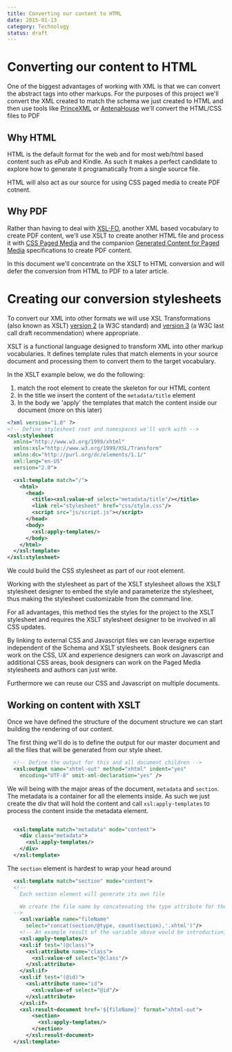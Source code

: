 ```yaml
---
title: Converting our content to HTML
date: 2015-01-13
category: Technology
status: draft
---
```


# Converting our content to HTML

One of the biggest advantages of working with XML is that we can convert the abstract tags into other markups. For the purposes of this project we'll convert the XML created to match the schema we just created to HTML and then use tools like [PrinceXML](http://www.princexml.com) or [AntenaHouse](http://www.antennahouse.com) we'll convert the HTML/CSS files to PDF

## Why HTML

HTML is the default format for the web and for most web/html based content such as ePub and Kindle. As such it makes a perfect candidate to explore how to generate it programatically from a single source file. 

HTML will also act as our source for using CSS paged media to create PDF cotnent.

## Why PDF

Rather than having to deal with [XSL-FO](http://www.w3.org/TR/2006/REC-xsl11-20061205/), another XML based vocabulary to create PDF content, we'll use XSLT to create another HTML file and process it with [CSS Paged Media](http://dev.w3.org/csswg/css-page-3/) and the companion [Generated Content for Paged Media](http://www.w3.org/TR/css-gcpm-3/) specifications to create PDF content. 

In this document we'll concentrate on the XSLT to HTML conversion and will defer the conversion from HTML to PDF to a later article.

# Creating our conversion stylesheets

To convert our XML into other formats we will use XSL Transformations (also known as XSLT) [version 2](http://www.w3.org/TR/xslt) (a W3C standard) and [version 3](http://www.w3.org/TR/xslt-30/) (a W3C last call draft recommendation) where appropriate.

XSLT is a functional language designed to transform XML into other markup vocabularies. It defines template rules that match elements in your source document and processing them to convert them to the target vocabulary. 

In the XSLT example below, we do the following:

1. match the root element to create the skeleton for our HTML content
2. In the title we insert the content of the `metadata/title` element
3. In the body we 'apply' the templates that match the content inside our document (more on this later)

```xml
<?xml version="1.0" ?>
<!-- Define stylesheet root and namespaces we'll work with -->
<xsl:stylesheet
  xmlns="http://www.w3.org/1999/xhtml"
  xmlns:xsl="http://www.w3.org/1999/XSL/Transform"
  xmlns:dc="http://purl.org/dc/elements/1.1/"
  xml:lang="en-US"
  version="2.0">

  <xsl:template match="/">
    <html>
      <head>
        <title><xsl:value-of select="metadata/title"/></title>
        <link rel="stylesheet" href="css/style.css"/>
        <script src="js/script.js"></script>
      </head>
      <body>
        <xsl:apply-templates/>
      </body>
    </html>
  </xsl:template>
</xsl:stylesheet>
```

We could build the CSS stylesheet as part of our root element. 

Working with the stylesheet as part of the XSLT stylesheet allows the XSLT stylesheet designer to embed the style and parameterize the stylesheet, thus making the stylesheet customizable from the command line. 

For all advantages, this method ties the styles for the project to the XSLT stylesheet and requires the XSLT stylesheet designer to be involved in all CSS updates. 

By linking to external CSS and Javascript files we can leverage expertise independent of the Schema and XSLT stylesheets. Book designers can work on the CSS, UX and experience designers can work on Javascript and additional CSS areas, book designers can work on the Paged Media stylesheets and authors can just write.

Furthermore we can reuse our CSS and Javascript on multiple documents.

## Working on content with XSLT

Once we have defined the structure of the document structure we can start building the rendering of our content. 

The first thing we'll do is to define the output for our master document and all the files that will be generated from our style sheet. 

```xml
  <!-- Define the output for this and all document children -->
  <xsl:output name="xhtml-out" method="xhtml" indent="yes"
    encoding="UTF-8" omit-xml-declaration="yes" />
```

We will being with the major areas of the document, `metadata` and `section`. The metadata is a container for all the elements inside. As such we just create the div that will hold the content and call `xsl:apply-templates` to process the content inside the metadata element.

```xml

  <xsl:template match="metadata" mode="content">
    <div class="metadata">
      <xsl:apply-templates/>
    </div>
  </xsl:template>
```

The `section` element is hardest to wrap your head around

```xml
  <xsl:template match="section" mode="content">
  <!--
    Each section element will generate its own file

    We create the file name by concatenating the type attribute for the section, the count of how many sections of that type there are and the .xhtml extension
  -->
    <xsl:variable name="fileName"
      select="concat(section/@type, count(section),'.xhtml')"/>
    <!-- An example result of the variable above would be introduction1.xhtml -->
    <xsl:apply-templates/>
    <xsl:if test="(@class)">
      <xsl:attribute name="class">
        <xsl:value-of select="@class"/>
      </xsl:attribute>
    </xsl:if>
    <xsl:if test="(@id)">
      <xsl:attribute name="id">
        <xsl:value-of select="@id"/>
      </xsl:attribute>
    </xsl:if>
    <xsl:result-document href='${fileName}' format="xhtml-out">
        <section>
          <xsl:apply-templates/>
        </section>
      </xsl:result-document>
  </xsl:template>
```

```xml

```
